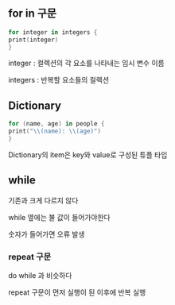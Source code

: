 ## for in 구문

```swift
for integer in integers {
print(integer)
}
```

integer : 컬렉션의 각 요소를 나타내는 임시 변수 이름

integers : 반복할 요소들의 컬렉션

## Dictionary

```swift
for (name, age) in people {
print("\\(name): \\(age)")
}
```

Dictionary의 item은 key와 value로 구성된 튜플 타입

## while

기존과 크게 다르지 않다

while 옆에는 불 값이 들어가야한다

숫자가 들어가면 오류 발생

### repeat 구문

do while 과 비슷하다

repeat 구문이 먼저 실행이 된 이후에 반복 실행
